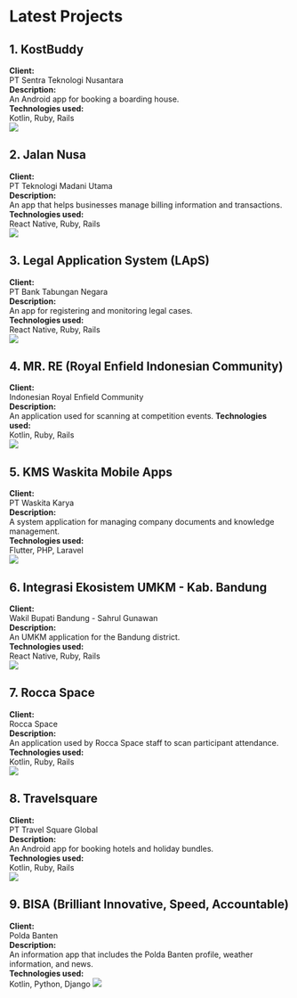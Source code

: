 # Latest Projects

## 1. KostBuddy
**Client:**  
PT Sentra Teknologi Nusantara  
**Description:**  
An Android app for booking a boarding house.  
**Technologies used:**  
Kotlin, Ruby, Rails  
![](Kostbuddy.png)

## 2. Jalan Nusa
**Client:**  
PT Teknologi Madani Utama  
**Description:**  
An app that helps businesses manage billing information and transactions.  
**Technologies used:**  
React Native, Ruby, Rails  
![](CRM.png)

## 3. Legal Application System (LApS)
**Client:**  
PT Bank Tabungan Negara  
**Description:**  
An app for registering and monitoring legal cases.  
**Technologies used:**  
React Native, Ruby, Rails  
![](LAps.png)

## 4. MR. RE (Royal Enfield Indonesian Community)
**Client:**  
Indonesian Royal Enfield Community  
**Description:**  
An application used for scanning at competition events.
**Technologies used:**  
Kotlin, Ruby, Rails   
![](Mr.RE.png)

## 5. KMS Waskita Mobile Apps
**Client:**  
PT Waskita Karya  
**Description:**  
A system application for managing company documents and knowledge management.  
**Technologies used:**  
Flutter, PHP, Laravel  
![](Waskita.png)

## 6. Integrasi Ekosistem UMKM - Kab. Bandung
**Client:**  
Wakil Bupati Bandung - Sahrul Gunawan  
**Description:**  
An UMKM application for the Bandung district.  
**Technologies used:**  
React Native, Ruby, Rails   
![](IEU.png)

## 7. Rocca Space
**Client:**  
Rocca Space  
**Description:**  
An application used by Rocca Space staff to scan participant attendance. 
**Technologies used:**  
Kotlin, Ruby, Rails   
![](Rocca.png)

## 8. Travelsquare
**Client:**  
PT Travel Square Global  
**Description:**  
An Android app for booking hotels and holiday bundles.  
**Technologies used:**  
Kotlin, Ruby, Rails   
![](TSQ.png)

## 9. BISA (Brilliant Innovative, Speed, Accountable)
**Client:**  
Polda Banten  
**Description:**  
An information app that includes the Polda Banten profile, weather information, and news.  
**Technologies used:**  
Kotlin, Python, Django
![](Bisa.png)
